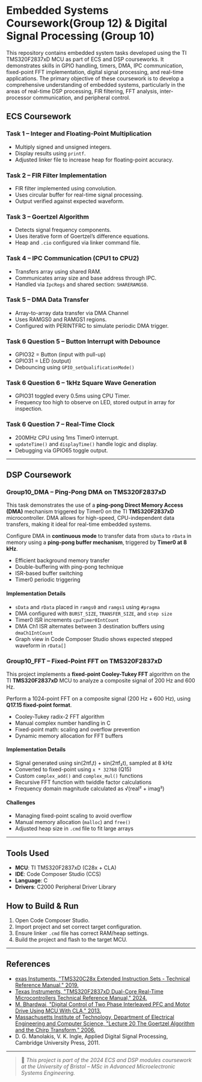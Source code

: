 # Embedded Systems Coursework(Group 12) & Digital Signal Processing (Group 10)

This repository contains embedded system tasks developed using the TI TMS320F2837xD MCU as part of ECS and DSP courseworks. It demonstrates skills in GPIO handling, timers, DMA, IPC communication, fixed-point FFT implementation, digital signal processing, and real-time applications. The primary objective of these coursework is to develop a comprehensive understanding of embedded systems, particularly in the areas of real-time DSP processing, FIR filtering, FFT analysis, inter-processor communication, and peripheral control.

## ECS Coursework

### Task 1 – Integer and Floating-Point Multiplication
- Multiply signed and unsigned integers.
- Display results using `printf`.
- Adjusted linker file to increase heap for floating-point accuracy.

### Task 2 – FIR Filter Implementation
- FIR filter implemented using convolution.
- Uses circular buffer for real-time signal processing.
- Output verified against expected waveform.

### Task 3 – Goertzel Algorithm
- Detects signal frequency components.
- Uses iterative form of Goertzel’s difference equations.
- Heap and `.cio` configured via linker command file.

### Task 4 – IPC Communication (CPU1 to CPU2)
- Transfers array using shared RAM.
- Communicates array size and base address through IPC.
- Handled via `IpcRegs` and shared section: `SHARERAMGS0`.

### Task 5 – DMA Data Transfer
- Array-to-array data transfer via DMA Channel
- Uses RAMGS0 and RAMGS1 regions.
- Configured with PERINTFRC to simulate periodic DMA trigger.

### Task 6 Question 5 – Button Interrupt with Debounce
- GPIO32 = Button (input with pull-up)
- GPIO31 = LED (output)
- Debouncing using `GPIO_setQualificationMode()`

### Task 6 Question 6 – 1kHz Square Wave Generation
- GPIO31 toggled every 0.5ms using CPU Timer.
- Frequency too high to observe on LED, stored output in array for inspection.

### Task 6 Question 7 – Real-Time Clock
- 200MHz CPU using 1ms Timer0 interrupt.
- `updateTime()` and `displayTime()` handle logic and display.
- Debugging via GPIO65 toggle output.

---
## DSP Coursework

### Group10_DMA – Ping-Pong DMA on TMS320F2837xD

This task demonstrates the use of a **ping-pong Direct Memory Access (DMA)** mechanism triggered by Timer0 on the TI **TMS320F2837xD** microcontroller. DMA allows for high-speed, CPU-independent data transfers, making it ideal for real-time embedded systems.

Configure DMA in **continuous mode** to transfer data from `sData` to `rData` in memory using a **ping-pong buffer mechanism**, triggered by **Timer0 at 8 kHz**.
- Efficient background memory transfer
- Double-buffering with ping-pong technique
- ISR-based buffer switching
- Timer0 periodic triggering

####  Implementation Details

- `sData` and `rData` placed in `ramgs0` and `ramgs1` using `#pragma`
- DMA configured with `BURST_SIZE`, `TRANSFER_SIZE`, and `step size`
- Timer0 ISR increments `cpuTimer0IntCount`
- DMA Ch1 ISR alternates between 3 destination buffers using `dmaCh1IntCount`
- Graph view in Code Composer Studio shows expected stepped waveform in `rData[]`

### Group10_FFT – Fixed-Point FFT on TMS320F2837xD

This project implements a **fixed-point Cooley-Tukey FFT** algorithm on the TI **TMS320F2837xD** MCU to analyze a composite signal of 200 Hz and 600 Hz.

Perform a 1024-point FFT on a composite signal (200 Hz + 600 Hz), using **Q17.15 fixed-point format**.
- Cooley-Tukey radix-2 FFT algorithm
- Manual complex number handling in C
- Fixed-point math: scaling and overflow prevention
- Dynamic memory allocation for FFT buffers

#### Implementation Details

- Signal generated using sin(2πf₁t) + sin(2πf₂t), sampled at 8 kHz
- Converted to fixed-point using `x * 32768` (Q15)
- Custom `complex_add()` and `complex_mul()` functions
- Recursive FFT function with twiddle factor calculations
- Frequency domain magnitude calculated as √(real² + imag²)

#### Challenges

- Managing fixed-point scaling to avoid overflow
- Manual memory allocation (`malloc`) and `free()`
- Adjusted heap size in `.cmd` file to fit large arrays

---

## Tools Used

- **MCU**: TI TMS320F2837xD (C28x + CLA)
- **IDE**: Code Composer Studio (CCS)
- **Language**: C
- **Drivers**: C2000 Peripheral Driver Library

## How to Build & Run

1. Open Code Composer Studio.
2. Import project and set correct target configuration.
3. Ensure linker `.cmd` file has correct RAM/heap settings.
4. Build the project and flash to the target MCU.

---

## References

- [exas Instuments, "TMS320C28x Extended Instruction Sets - Technical Reference Manual," 2019.](https://www.ti.com/lit/ug/spruhs1c)
- [Texas Instruments, "TMS320F2837xD Dual-Core Real-Time Microcontrollers Technical Reference Manual," 2024.](https://www.ti.com/lit/ug/spruhm8k)
- [M. Bhardwaj, "Digital Control of Two Phase Interleaved PFC and Motor Drive Using MCU With CLA," 2013.](https://www.ti.com/lit/an/sprabs5)
- [Massachusetts Institute of Technology, Department of Electrical Engineering and Computer Science, "Lecture 20 The Goertzel Algorithm and the Chirp Transform," 2006.](https://ocw.mit.edu/courses/6-341-discrete-time-signal-processing-fall-2005/c5b65e06d8d1221fa68b23b7f0d23b41_lec20.pdf)
- D. G. Manolakis, V. K. Ingle, Applied Digital Signal Processing, Cambridge University Press, 2011.

---

> 📝 *This project is part of the 2024 ECS and DSP modules coursework at the University of Bristol – MSc in Advanced Microelectronic Systems Engineering.*




